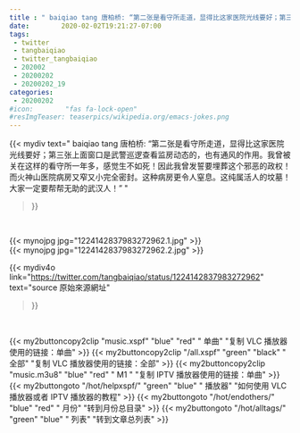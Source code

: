 ```yaml
---
title : " baiqiao tang 唐柏桥: “第二张是看守所走道，显得比这家医院光线要好；第三张上面窗口是武警巡逻查看监房动态的，也有通风的作用。我曾被关在这样的看守所一年多，感觉生不如死！因此我曾发誓要埋葬这个邪恶的政权！而火神山医院病房又窄又小完全密封。这种病房更令人窒息。这纯属活人的坟墓！大家一定要帮帮无助的武汉人！”  "
date:        2020-02-02T19:21:27-07:00
tags:
 - twitter
 - tangbaiqiao
 - twitter_tangbaiqiao
 - 202002
 - 20200202
 - 20200202_19
categories:
 - 20200202
#icon:        "fas fa-lock-open"
#resImgTeaser: teaserpics/wikipedia.org/emacs-jokes.png
---
```


{{< mydiv text=" baiqiao tang 唐柏桥: “第二张是看守所走道，显得比这家医院光线要好；第三张上面窗口是武警巡逻查看监房动态的，也有通风的作用。我曾被关在这样的看守所一年多，感觉生不如死！因此我曾发誓要埋葬这个邪恶的政权！而火神山医院病房又窄又小完全密封。这种病房更令人窒息。这纯属活人的坟墓！大家一定要帮帮无助的武汉人！”  "
>}}
<br>


 {{< mynojpg jpg="1224142837983272962.1.jpg" >}}<br>  {{< mynojpg jpg="1224142837983272962.2.jpg" >}}<br> 



{{< mydiv4o link="https://twitter.com/tangbaiqiao/status/1224142837983272962"
text="source 原始來源網址"
>}}


<br>



{{< my2buttoncopy2clip "music.xspf"        "blue"   "red"    " 单曲"  "复制 VLC 播放器使用的链接：单曲" >}} {{< my2buttoncopy2clip "/all.xspf"         "green"  "black"  " 全部"  "复制 VLC 播放器使用的链接：全部" >}} {{< my2buttoncopy2clip "music.m3u8"        "blue"   "red"    " M1 "    "复制 IPTV 播放器使用的链接：单曲" >}} {{< my2buttongoto      "/hot/helpxspf/"    "green"  "blue"   " 播放器" "如何使用 VLC 播放器或者 IPTV 播放器的教程" >}} {{< my2buttongoto      "/hot/endothers/"   "blue"   "red"    " 月份"   "转到月份总目录" >}} {{< my2buttongoto      "/hot/alltags/"     "green"  "blue"   " 列表"   "转到文章总列表" >}} 
